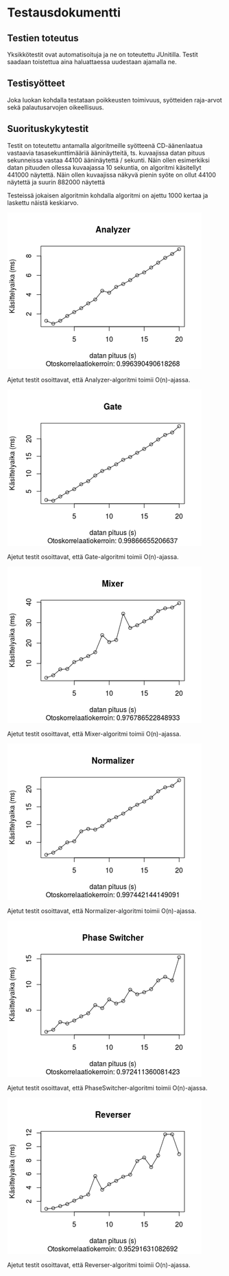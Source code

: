 # Testausdokumentti

## Testien toteutus

Yksikkötestit ovat automatisoituja ja ne on toteutettu JUnitilla. Testit saadaan toistettua aina haluattaessa uudestaan ajamalla ne.

## Testisyötteet

Joka luokan kohdalla testataan poikkeusten toimivuus, syötteiden raja-arvot sekä palautusarvojen oikeellisuus.

## Suorituskykytestit

Testit on toteutettu antamalla algoritmeille syötteenä CD-äänenlaatua vastaavia tasasekunttimääriä ääninäytteitä, ts. kuvaajissa datan pituus sekunneissa vastaa 44100 ääninäytettä / sekunti. Näin ollen esimerkiksi datan pituuden ollessa kuvaajassa 10 sekuntia, on algoritmi käsitellyt 441000 näytettä. Näin ollen kuvaajissa näkyvä pienin syöte on ollut 44100 näytettä ja suurin 882000 näytettä

Testeissä jokaisen algoritmin kohdalla algoritmi on ajettu 1000 kertaa ja laskettu näistä keskiarvo.

![Analyzer](pics/analyzer.png)

Ajetut testit osoittavat, että Analyzer-algoritmi toimii O(n)-ajassa.

![Gate](pics/gate.png)

Ajetut testit osoittavat, että Gate-algoritmi toimii O(n)-ajassa.

![Mixer](pics/mixer.png)

Ajetut testit osoittavat, että Mixer-algoritmi toimii O(n)-ajassa.

![Normalizer](pics/normalizer.png)

Ajetut testit osoittavat, että Normalizer-algoritmi toimii O(n)-ajassa.

![Phase Switcher](pics/phaseSwitcher.png)

Ajetut testit osoittavat, että PhaseSwitcher-algoritmi toimii O(n)-ajassa.

![Reverser](pics/reverser.png)

Ajetut testit osoittavat, että Reverser-algoritmi toimii O(n)-ajassa.
